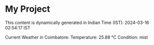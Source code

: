 # My Project

This content is dynamically generated in Indian Time (IST): 2024-03-16 02:54:17 IST


Current Weather in Coimbatore:
Temperature: 25.88 °C
Condition: mist
